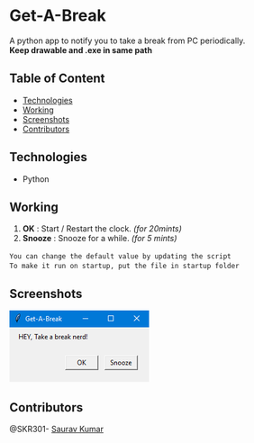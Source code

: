 # Get-A-Break
A python app to notify you to take a break from PC periodically.<br>
**Keep drawable and .exe in same path**


  ## Table of Content
  - [Technologies](#technologies)
  - [Working](#working)
  - [Screenshots](#screenshots)
  - [Contributors](#contributors)
  
  ## Technologies
  - Python
  
  ## Working
  1. **OK** : Start / Restart the clock. *(for 20mints)*
  2. **Snooze** : Snooze for a while. *(for 5 mints)*
  
  `You can change the default value by updating the script`<br />
  `To make it run on startup, put the file in startup folder`
  
  ## Screenshots
  ![AlertBox](https://github.com/SKR301/Get-A-Break/blob/main/Screenshot/alertBox.png)
  
  ## Contributors
  @SKR301- [Saurav Kumar](https://github.com/SKR301) <br />


